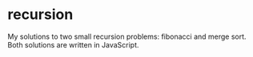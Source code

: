 # recursion
My solutions to two small recursion problems: fibonacci and merge sort. Both solutions are written in JavaScript. 
